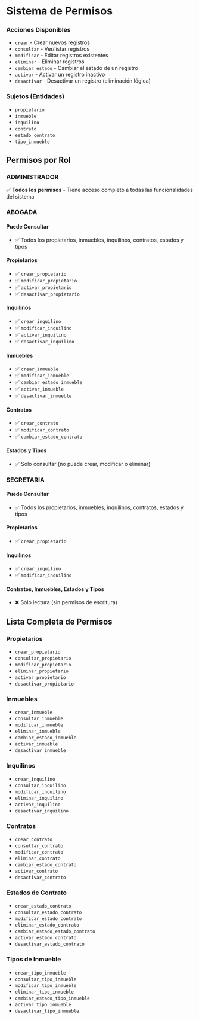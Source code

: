 # Sistema de Permisos

### Acciones Disponibles
- `crear` - Crear nuevos registros
- `consultar` - Ver/listar registros
- `modificar` - Editar registros existentes
- `eliminar` - Eliminar registros
- `cambiar_estado` - Cambiar el estado de un registro
- `activar` - Activar un registro inactivo
- `desactivar` - Desactivar un registro (eliminación lógica)

### Sujetos (Entidades)
- `propietario`
- `inmueble`
- `inquilino`
- `contrato`
- `estado_contrato`
- `tipo_inmueble`

## Permisos por Rol

### ADMINISTRADOR
✅ **Todos los permisos** - Tiene acceso completo a todas las funcionalidades del sistema

### ABOGADA
#### Puede Consultar
- ✅ Todos los propietarios, inmuebles, inquilinos, contratos, estados y tipos

#### Propietarios
- ✅ `crear_propietario`
- ✅ `modificar_propietario`
- ✅ `activar_propietario`
- ✅ `desactivar_propietario`

#### Inquilinos
- ✅ `crear_inquilino`
- ✅ `modificar_inquilino`
- ✅ `activar_inquilino`
- ✅ `desactivar_inquilino`

#### Inmuebles
- ✅ `crear_inmueble`
- ✅ `modificar_inmueble`
- ✅ `cambiar_estado_inmueble`
- ✅ `activar_inmueble`
- ✅ `desactivar_inmueble`

#### Contratos
- ✅ `crear_contrato`
- ✅ `modificar_contrato`
- ✅ `cambiar_estado_contrato`

#### Estados y Tipos
- ✅ Solo consultar (no puede crear, modificar o eliminar)

### SECRETARIA
#### Puede Consultar
- ✅ Todos los propietarios, inmuebles, inquilinos, contratos, estados y tipos

#### Propietarios
- ✅ `crear_propietario`

#### Inquilinos
- ✅ `crear_inquilino`
- ✅ `modificar_inquilino`

#### Contratos, Inmuebles, Estados y Tipos
- ❌ Solo lectura (sin permisos de escritura)


## Lista Completa de Permisos

### Propietarios
- `crear_propietario`
- `consultar_propietario`
- `modificar_propietario`
- `eliminar_propietario`
- `activar_propietario`
- `desactivar_propietario`

### Inmuebles
- `crear_inmueble`
- `consultar_inmueble`
- `modificar_inmueble`
- `eliminar_inmueble`
- `cambiar_estado_inmueble`
- `activar_inmueble`
- `desactivar_inmueble`

### Inquilinos
- `crear_inquilino`
- `consultar_inquilino`
- `modificar_inquilino`
- `eliminar_inquilino`
- `activar_inquilino`
- `desactivar_inquilino`

### Contratos
- `crear_contrato`
- `consultar_contrato`
- `modificar_contrato`
- `eliminar_contrato`
- `cambiar_estado_contrato`
- `activar_contrato`
- `desactivar_contrato`

### Estados de Contrato
- `crear_estado_contrato`
- `consultar_estado_contrato`
- `modificar_estado_contrato`
- `eliminar_estado_contrato`
- `cambiar_estado_estado_contrato`
- `activar_estado_contrato`
- `desactivar_estado_contrato`

### Tipos de Inmueble
- `crear_tipo_inmueble`
- `consultar_tipo_inmueble`
- `modificar_tipo_inmueble`
- `eliminar_tipo_inmueble`
- `cambiar_estado_tipo_inmueble`
- `activar_tipo_inmueble`
- `desactivar_tipo_inmueble`
